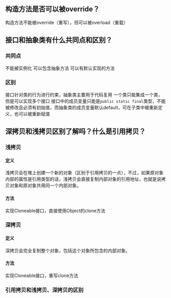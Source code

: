 ## 构造方法是否可以被override？
构造方法不能被override（重写），但可以被overload（重载）
## 接口和抽象类有什么共同点和区别？
### 共同点
不能被实例化
可以包含抽象方法
可以有默认实现的方法
### 区别
接口针对类的行为进行约束，抽象类主要用于代码复用
一个类只能集成一个类，但是可以实现多个接口
接口中的成员变量只能是`public static final`类型，不能被修改且必须有初始值，而抽象类的成员变量默认default，可在子类中被重新定义，也可以被重新赋值

## 深拷贝和浅拷贝区别了解吗？什么是引用拷贝？
### 浅拷贝
#### 定义
浅拷贝会在堆上创建一个新的对象（区别于引用拷贝的一点），不过，如果原对象内部的属性是引用类型的话，浅拷贝会直接复制内部对象的引用地址，也就是说拷贝对象和原对象共用同一个内部对象。
#### 方法
实现Cloneable接口，直接使用Object的clone方法
### 深拷贝 
#### 定义
深拷贝会完全复制整个对象，包括这个对象所包含的内部对象。
#### 方法
实现Cloneable接口，重写clone方法

### 引用拷贝和浅拷贝、深拷贝的区别

